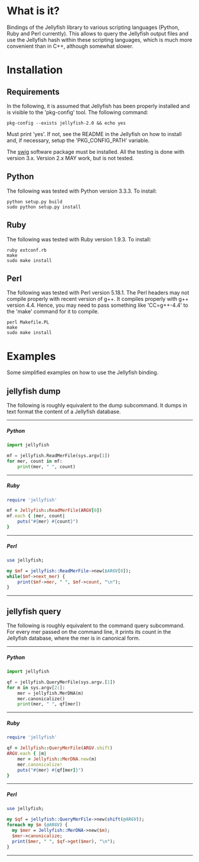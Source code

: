 What is it?
===========

Bindings of the Jellyfish library to various scripting languages
(Python, Ruby and Perl currently). This allows to query the Jellyfish
output files and use the Jellyfish hash within these scripting
languages, which is much more convenient than in C++, although
somewhat slower.

Installation
============

Requirements
------------

In the following, it is assumed that Jellyfish has been properly
installed and is visible to the 'pkg-config' tool. The following
command:

```Shell
pkg-config --exists jellyfish-2.0 && echo yes
```

Must print 'yes'. If not, see the README in the Jellyfish on how to
install and, if necessary, setup the 'PKG\_CONFIG\_PATH' variable.

The [swig](http://www.swig.org/) software package must be
installed. All the testing is done with version 3.x. Version 2.x MAY
work, but is not tested.

Python
------

The following was tested with Python version 3.3.3. To install:

```Shell
python setup.py build
sudo python setup.py install
```

Ruby
----

The following was tested with Ruby version 1.9.3. To install:

```Shell
ruby extconf.rb
make
sudo make install
```

Perl
----

The following was tested with Perl version 5.18.1. The Perl headers
may not compile properly with recent version of g++. It compiles
properly with g++ version 4.4. Hence, you may need to pass something
like 'CC=g++-4.4' to the 'make' command for it to compile.

```Shell
perl Makefile.PL
make
sudo make install
```

Examples
========

Some simplified examples on how to use the Jellyfish binding.

jellyfish dump
--------------

The following is roughly equivalent to the dump subcommand. It dumps
in text format the content of a Jellyfish database.

----
##### Python
```Python
import jellyfish

mf = jellyfish.ReadMerFile(sys.argv[1])
for mer, count in mf:
    print(mer, " ", count)
```

----
##### Ruby
```Ruby
require 'jellyfish'

mf = Jellyfish::ReadMerFile(ARGV[0])
mf.each { |mer, count|
    puts("#{mer} #{count}")
}
```

----
##### Perl
```Perl
use jellyfish;

my $mf = jellyfish::ReadMerFile->new($ARGV[0]);
while($mf->next_mer) {
    print($mf->mer, " ", $mf->count, "\n");
}
```
----

jellyfish query
---------------

The following is roughly equivalent to the command query
subcommand. For every mer passed on the command line, it prints its
count in the Jellyfish database, where the mer is in canonical form.

----
##### Python
```Python
import jellyfish

qf = jellyfish.QueryMerFile(sys.argv.[1])
for m in sys.argv[2:]:
    mer = jellyfish.MerDNA(m)
    mer.canonicalize()
    print(mer, " ", qf[mer])
```

----
##### Ruby
```Ruby
require 'jellyfish'

qf = Jellyfish::QueryMerFile(ARGV.shift)
ARGV.each { |m|
    mer = Jellyfish::MerDNA.new(m)
    mer.canonicalize!
    puts("#{mer} #{qf[mer]}")
}
```

----
##### Perl
```Perl
use jellyfish;

my $qf = jellyfish::QueryMerFile->new(shift(@ARGV));
foreach my $m (@ARGV) {
  my $mer = Jellyfish::MerDNA->new($m);
  $mer->canonicalize;
  print($mer, " ", $qf->get($mer), "\n");
}
```
----
